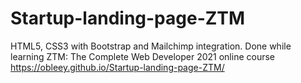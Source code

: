 # Startup-landing-page-ZTM
HTML5, CSS3 with Bootstrap and Mailchimp integration. Done while learning ZTM: The Complete Web Developer 2021 online course
https://obleey.github.io/Startup-landing-page-ZTM/
